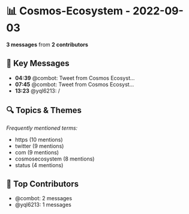 # 📊 Cosmos-Ecosystem - 2022-09-03
**3 messages** from **2 contributors**

## 💬 Key Messages
- **04:39** @combot: [‌‌‌‌‎⁠](https://twitter.com/CosmosEcosystem/status/1565922301740257282)Tweet from Cosmos Ecosyst...
- **07:45** @combot: [‌‌‌‌‎⁠](https://twitter.com/CosmosEcosystem/status/1565969099099983873)Tweet from Cosmos Ecosyst...
- **13:23** @yql6213: /

## 🔍 Topics & Themes
*Frequently mentioned terms:*
- https (10 mentions)
- twitter (9 mentions)
- com (9 mentions)
- cosmosecosystem (8 mentions)
- status (4 mentions)

## 👥 Top Contributors
- @combot: 2 messages
- @yql6213: 1 messages